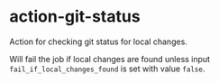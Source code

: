 # action-git-status
Action for checking git status for local changes.

Will fail the job if local changes are found unless input `fail_if_local_changes_found` is set with value `false`.
